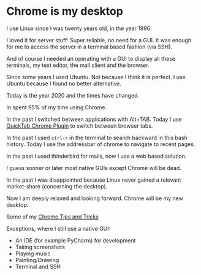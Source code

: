 # Chrome is my desktop

I use Linux since I was twenty years old, in the year 1996. 

I loved it for server stuff: Super reliable, no need for a GUI. It was enough for me to access the
server in a terminal based fashion (via SSH).

And of course I needed an operating with a GUI to display all these terminals, my text editor, the mail client and the browser.

Since some years I used Ubuntu. Not because I think it is perfect. I use Ubuntu because I found no better alternative.


Today is the year 2020 and the times have changed.

In spent 95% of my time using Chrome. 

In the past I switched between applications with Alt+TAB. Today I use [QuickTab Chrome Plugin](https://chrome.google.com/webstore/detail/quick-tabs/jnjfeinjfmenlddahdjdmgpbokiacbbb?hl=en) to switch between browser tabs.

In the past I used `ctrl-r` in the terminal to search backward in this bash history. Today I use the addressbar of chrome to navigate to recent pages.

In the past I used thinderbird for mails, now I use a web based solution.

I guess sooner or later most native GUIs except Chrome will be dead.

In the past I was disappointed because Linux never gained a relevant market-share (concerning the desktop).

Now I am deeply relaxed and looking forward. Chrome will be my new desktop.

Some of my [Chrome Tips and Tricks](https://github.com/guettli/desktop-tips-and-tricks/blob/master/README.md#chrome)

Exceptions, where I still use a native GUI:
* An IDE (for example PyCharm) for development
* Taking screenshots
* Playing music
* Painting/Drawing
* Terminal and SSH


